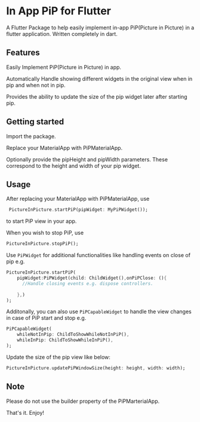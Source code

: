 <!--
This README describes the package. If you publish this package to pub.dev,
this README's contents appear on the landing page for your package.

For information about how to write a good package README, see the guide for
[writing package pages](https://dart.dev/guides/libraries/writing-package-pages).

For general information about developing packages, see the Dart guide for
[creating packages](https://dart.dev/guides/libraries/create-library-packages)
and the Flutter guide for
[developing packages and plugins](https://flutter.dev/developing-packages).
-->
# In App PiP for Flutter

<!-- TODO: Put a short description of the package here that helps potential users
know whether this package might be useful for them. -->

A Flutter Package to help easily implement in-app PiP(Picture in Picture) in a flutter application.
Written completely in dart. 


## Features

<!-- TODO: List what your package can do. Maybe include images, gifs, or videos. -->

Easily Implement PiP(Picture in Picture) in app.

Automatically Handle showing different widgets in the original view when in pip and when not in pip.

Provides the ability to update the size of the pip widget later after starting pip.


## Getting started

<!-- TODO: List prerequisites and provide or point to information on how to
start using the package. -->

Import the package.

Replace your MaterialApp with PiPMaterialApp. 

Optionally provide the pipHeight and pipWidth parameters. These correspond to the height and width of your pip widget.


## Usage

<!-- TODO: Include short and useful examples for package users. Add longer examples
to `/example` folder. -->

After replacing your MaterialApp with PiPMaterialApp, use 

```dart
 PictureInPicture.startPiP(pipWidget: MyPiPWidget());
```

to start PiP view in your app.

When you wish to stop PiP, use

```dart
PictureInPicture.stopPiP();
```

Use `PiPWidget` for additional functionalities like handling events on close of pip e.g.

```dart
PictureInPicture.startPiP(
    pipWidget:PiPWidget(child: ChildWidget(),onPiPClose: (){
      //Handle closing events e.g. dispose controllers.
      
    },)
);
```

Additonally, you can also use `PiPCapableWidget` to handle the view changes in case of PiP start and stop e.g.

```dart
PiPCapableWidget(
    whileNotInPip: ChildToShowWhileNotInPiP(),
    whileInPip: ChildToShowWhileInPiP(),
);
```

Update the size of the pip view like below:
```dart
PictureInPicture.updatePiPWindowSize(height: height, width: width);
```



## Note

Please do not use the builder property of the PiPMarterialApp.

That's it. Enjoy!

<!-- TODO: Tell users more about the package: where to find more information, how to
contribute to the package, how to file issues, what response they can expect
from the package authors, and more. -->
